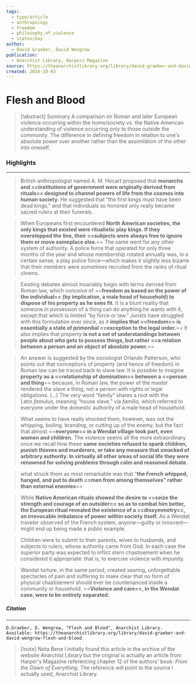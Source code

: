 ```yaml
---
tags:
  - type/article
  - anthropology
  - freedom
  - philosophy_of_violence
  - status/day
author:
  - David Graeber, David Wengrow
publication:
  - Anarchist Library, Harpers Magazine
source: https://theanarchistlibrary.org/library/david-graeber-and-david-wengrow-flesh-and-blood
created: 2024-10-03
---
```

# Flesh and Blood

> [!abstract] Summary
> A comparison on Roman and later European violence occurring within the home/society vs. the Native American understanding of violence occurring only to those outside the community. The difference in defining freedom in relation to one's absolute power over another rather than the assimilation of the other into oneself.
### Highlights
---
> British anthropologist named A. M. Hocart proposed that **monarchs and ==institutions of government were originally derived from rituals== designed to channel powers of life from the cosmos into human society.** He suggested that “the first kings must have been dead kings,” and that individuals so honored only really became sacred rulers at their funerals.

> When Europeans first encountered **North American societies, the only kings that existed were ritualistic play kings. If they overstepped the line, their ==subjects were always free to ignore them or move someplace else.**== The same went for any other system of authority. A police force that operated for only three months of the year and whose membership rotated annually was, in a certain sense, a play police force—which makes it slightly less bizarre that their members were sometimes recruited from the ranks of ritual clowns.

> Existing debates almost invariably begin with terms derived from Roman law, which conceive of ==**freedom as based on the power of the individual== (by implication, a male head of household) to dispose of his property as he sees fit**. It is a blunt reality that someone in possession of a thing can do anything he wants with it, except that which is limited “by force or law.” Jurists have struggled with this formulation ever since, as it **implies that ==freedom== is essentially a state of primordial ==exception to the legal order.**== It also implies that property **is not a set of understandings between people about who gets to possess things, but rather ==a relation between a person and an object of absolute power.**== 

> An answer is suggested by the sociologist Orlando Patterson, who points out that conceptions of property (and hence of freedom) in Roman law can be traced back to slave law. It is possible to imagine **property as a ==relationship of domination== between a ==person and thing**== because, in Roman law, the power of the master rendered the slave a thing, not a person with rights or legal obligations. (...) The very word “family” shares a root with the Latin _famulus,_ meaning “house slave,” via _familia,_ which referred to everyone under the domestic authority of a male head of household.

> What seems to have really shocked them, however, was not the whipping, boiling, branding, or cutting up of the enemy, but the fact that almost ==**everyone== in a Wendat village took part, even women and children.** The violence seems all the more extraordinary once we recall how these **same societies refused to spank children, punish thieves and murderers, or take any measure that smacked of arbitrary authority. In virtually all other areas of social life they were renowned for solving problems through calm and reasoned debate.**

> what struck them as most remarkable was that “**the French whipped, hanged, and put to death ==men from among themselves” rather than external enemies**==

> While **Native American rituals showed the desire to ==seize the strength and courage of an outsider== so as to combat him better, the European ritual revealed the existence of a ==dissymmetry==, an irrevocable imbalance of power within society itself.** As a Wendat traveler observed of the French system, anyone—guilty or innocent—might end up being made a public example.

> Children were to submit to their parents, wives to husbands, and subjects to rulers, whose authority came from God. In each case the superior party was expected to inflict stern chastisement when he considered it appropriate: that is, to exercise violence with impunity.

> Wendat torture, in the same period, created searing, unforgettable spectacles of pain and suffering to make clear that no form of physical chastisement should ever be countenanced inside a community or household. ==**Violence and care==, in the Wendat case, were to be entirely separated.**
##### **Citation**
---
```
D.Graeber, D. Wengrow, "Flesh and Blood", Anarchist Library.
Available: https://theanarchistlibrary.org/library/david-graeber-and-david-wengrow-flesh-and-blood
```

> [!note] Nota Bene
> I initially found this article in the archive of the website Anarchist Library but the original is actually an article from Harper's Magazine referencing chapter 12 of the authors' book: *From the Dawn of Everything*. The reference will point to the source I actually used, Anarchist Library.

